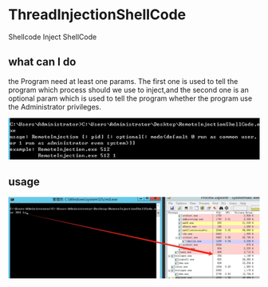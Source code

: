 # ThreadInjectionShellCode

Shellcode Inject ShellCode

## what can I do

  the Program need at least one params. The first one is used to tell the program which process should we use to inject,and the second one  is an optional param which is used to tell the program whether the program use the Administrator privileges.

![help](https://github.com/thedarknessdied/ThreadInjection/blob/main/RemoteInjectionShellCode/help.png)

## usage

![help](https://github.com/thedarknessdied/ThreadInjection/blob/main/RemoteInjectionShellCode/usage.png)

